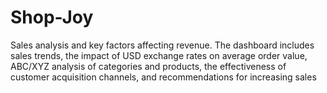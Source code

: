 # Shop-Joy
Sales analysis and key factors affecting revenue. The dashboard includes sales trends, the impact of USD exchange rates on average order value, ABC/XYZ analysis of categories and products, the effectiveness of customer acquisition channels, and recommendations for increasing sales
